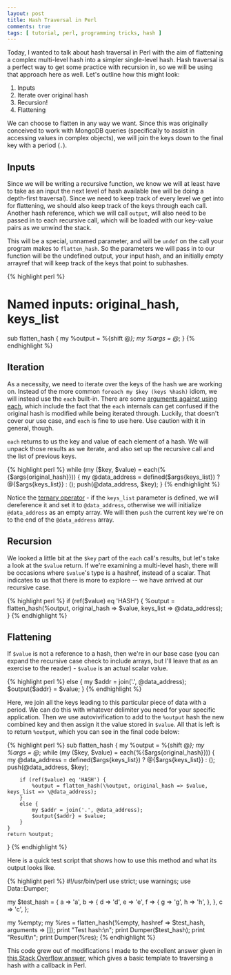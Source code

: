 ```yaml
---
layout: post
title: Hash Traversal in Perl 
comments: true
tags: [ tutorial, perl, programming tricks, hash ]
---
```


Today, I wanted to talk about hash traversal in Perl with the aim of flattening a complex multi-level hash into a simpler single-level hash. Hash traversal is a perfect way to get some practice with recursion in, so we will be using that approach here as well. Let's outline how this might look:

1. Inputs
2. Iterate over original hash
3. Recursion!
4. Flattening

We can choose to flatten in any way we want. Since this was originally conceived to work with MongoDB queries (specifically to assist in accessing values in complex objects), we will join the keys down to the final key with a period (`.`).

## Inputs

Since we will be writing a recursive function, we know we will at least have to take as an input the next level of hash available (we will be doing a depth-first traversal). Since we need to keep track of every level we get into for flattening, we should also keep track of the keys through each call. Another hash reference, which we will call `output`, will also need to be passed in to each recursive call, which will be loaded with our key-value pairs as we unwind the stack.

This will be a special, unnamed parameter, and will be `undef` on the call your program makes to `flatten_hash`. So the parameters we will pass in to our function will be the undefined output, your input hash, and an initially empty arrayref that will keep track of the keys that point to subhashes. 

{% highlight perl %}
# Named inputs: original_hash, keys_list
sub flatten_hash {
    my %output = %{shift @_};
    my %args = @_;
}
{% endhighlight %}

## Iteration

As a necessity, we need to iterate over the keys of the hash we are working on. Instead of the more common `foreach my $key (keys %hash)` idiom, we will instead use the `each` built-in. There are some [arguments against using each](http://blogs.perl.org/users/rurban/2014/04/do-not-use-each.html), which include the fact that the `each` internals can get confused if the original hash is modified while being iterated through. Luckily, that doesn't cover our use case, and `each` is fine to use here. Use caution with it in general, though. 

`each` returns to us the key and value of each element of a hash. We will unpack those results as we iterate, and also set up the recursive call and the list of previous keys. 

{% highlight perl %}
while (my ($key, $value) = each(%{$args{original_hash}})) {
    my @data_address = defined($args{keys_list}) ? @{$args{keys_list}} : ();
    push(@data_address, $key);
}
{% endhighlight %}

Notice the [ternary operator](https://perlmaven.com/the-ternary-operator-in-perl) - if the `keys_list` parameter is defined, we will dereference it and set it to `@data_address`, otherwise we will initialize `@data_address` as an empty array. We will then `push` the current key we're on to the end of the `@data_address` array. 

## Recursion

We looked a little bit at the `$key` part of the `each` call's results, but let's take a look at the `$value` return. If we're examining a multi-level hash, there will be occasions where `$value`'s type is a hashref, instead of a scalar. That indicates to us that there is more to explore -- we have arrived at our recursive case.

{% highlight perl %}
if (ref($value) eq 'HASH') {
    %output = flatten_hash(\%output, original_hash => $value, keys_list => \@data_address);
}
{% endhighlight %}

## Flattening

If `$value` is not a reference to a hash, then we're in our base case (you can expand the recursive case check to include arrays, but I'll leave that as an exercise to the reader) - `$value` is an actual scalar value. 

{% highlight perl %}
else {
    my $addr = join('.', @data_address);
    $output{$addr} = $value;
}
{% endhighlight %}

Here, we join all the keys leading to this particular piece of data with a period. We can do this with whatever delimiter you need for your specific application. Then we use autovivification to add to the `%output` hash the new combined key and then assign it the value stored in `$value`. All that is left is to return `%output`, which you can see in the final code below:

{% highlight perl %}
sub flatten_hash {
    my %output = %{shift @_};
    my %args = @_;
    while (my ($key, $value) = each(%{$args{original_hash}})) {
        my @data_address = defined($args{keys_list}) ? @{$args{keys_list}} : ();
        push(@data_address, $key);

        if (ref($value) eq 'HASH') {
            %output = flatten_hash(\%output, original_hash => $value, keys_list => \@data_address);
        }
        else {
            my $addr = join('.', @data_address);
            $output{$addr} = $value;
        }
    }
    return %output;
}
{% endhighlight %}

Here is a quick test script that shows how to use this method and what its output looks like.

{% highlight perl %}
#!/usr/bin/perl
use strict;
use warnings;
use Data::Dumper;

my $test_hash = {
    a => 'a',
    b => {
        d => 'd',
        e => 'e',
        f => {
            g => 'g',
            h => 'h',
        },
    },
    c => 'c',
};

my %empty;
my %res = flatten_hash(\%empty, hashref => $test_hash, arguments => []);
print "Test hash:\n";
print Dumper($test_hash);
print "Result\n";
print Dumper(\%res);
{% endhighlight %}

This code grew out of modifications I made to the excellent answer given in [this Stack Overflow answer](http://stackoverflow.com/questions/160175/traversing-a-multi-dimensional-hash-in-perl), which gives a basic template to traversing a hash with a callback in Perl. 